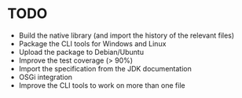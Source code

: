 TODO
====

* Build the native library (and import the history of the relevant files)
* Package the CLI tools for Windows and Linux
* Upload the package to Debian/Ubuntu
* Improve the test coverage (> 90%)
* Import the specification from the JDK documentation
* OSGi integration
* Improve the CLI tools to work on more than one file

